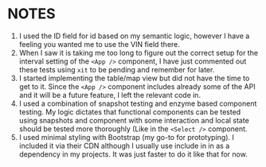 # NOTES

1. I used the ID field for id based on my semantic logic, however I have a feeling you wanted me to use the VIN field there.
2. When I saw it is taking me too long to figure out the correct setup for the interval setting of the `<App />` component, I have just commented out these tests using `xit` to be pending and remember for later.
3. I started implementing the table/map view but did not have the time to get to it. Since the `<App />` component includes already some of the API and it will be a future feature, I left the relevant code in.
4. I used a combination of snapshot testing and enzyme based component testing. My logic dictates that functional components can be tested using snapshots and component with some interaction and local state should be tested more thoroughly (Like in the `<Select />` component.
5. I used minimal styling with Bootstrap (my go-to for prototyping). I included it via their CDN although I usually use include in in as a dependency in my projects. It was just faster to do it like that for now.
